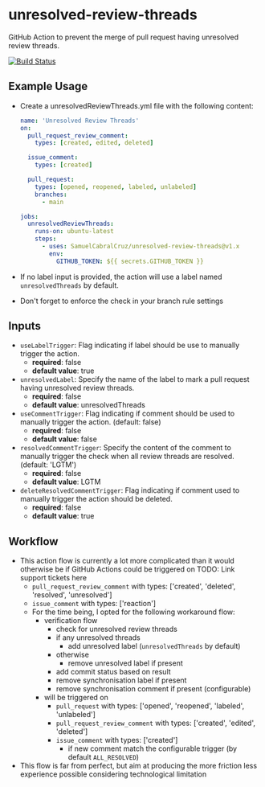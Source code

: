# unresolved-review-threads

GitHub Action to prevent the merge of pull request having unresolved review threads.

[![Build Status](https://github.com/SamuelCabralCruz/unresolved-review-threads/workflows/CI%20-%20Pipeline/badge.svg)](https://github.com/SamuelCabralCruz/unresolved-review-threads/actions)

## Example Usage

- Create a unresolvedReviewThreads.yml file with the following content:

  ```yaml
  name: 'Unresolved Review Threads'
  on:
    pull_request_review_comment:
      types: [created, edited, deleted]

    issue_comment:
      types: [created]

    pull_request:
      types: [opened, reopened, labeled, unlabeled]
      branches:
        - main

  jobs:
    unresolvedReviewThreads:
      runs-on: ubuntu-latest
      steps:
        - uses: SamuelCabralCruz/unresolved-review-threads@v1.x
          env:
            GITHUB_TOKEN: ${{ secrets.GITHUB_TOKEN }}
  ```

- If no label input is provided, the action will use a label named `unresolvedThreads` by default.
- Don't forget to enforce the check in your branch rule settings

## Inputs

- `useLabelTrigger`: Flag indicating if label should be use to manually trigger the action.
  - __required__: false
  - __default value__: true
- `unresolvedLabel`: Specify the name of the label to mark a pull request having unresolved review threads.
  - __required__: false
  - __default value__: unresolvedThreads
- `useCommentTrigger`: Flag indicating if comment should be used to manually trigger the action. (default: false)
  - __required__: false
  - __default value__: false
- `resolvedCommentTrigger`: Specify the content of the comment to manually trigger the check when all review threads are resolved. (default: 'LGTM')
  - __required__: false
  - __default value__: LGTM
- `deleteResolvedCommentTrigger`: Flag indicating if comment used to manually trigger the action should be deleted.
  - __required__: false
  - __default value__: true
  
## Workflow

- This action flow is currently a lot more complicated than it would otherwise be if GitHub Actions could be triggered on
  TODO: Link support tickets here
  - `pull_request_review_comment` with types: ['created', 'deleted', 'resolved', 'unresolved']
  - `issue_comment` with types: ['reaction']
  - For the time being, I opted for the following workaround flow:
    - verification flow
      - check for unresolved review threads
      - if any unresolved threads
        - add unresolved label (`unresolvedThreads` by default)
      - otherwise
        - remove unresolved label if present
      - add commit status based on result
      - remove synchronisation label if present
      - remove synchronisation comment if present (configurable)
    - will be triggered on
      - `pull_request` with types: ['opened', 'reopened', 'labeled', 'unlabeled']
      - `pull_request_review_comment` with types: ['created', 'edited', 'deleted']
      - `issue_comment` with types: ['created']
        - if new comment match the configurable trigger (by default `ALL_RESOLVED`)
- This flow is far from perfect, but aim at producing the more friction less experience possible considering technological limitation

